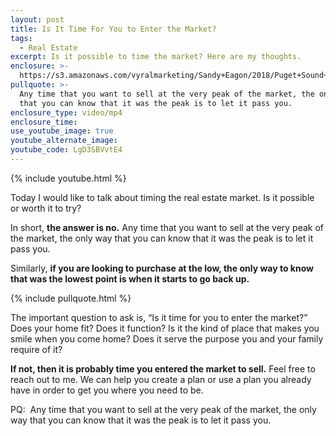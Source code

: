 ```yaml
---
layout: post
title: Is It Time For You to Enter the Market?
tags:
  - Real Estate
excerpt: Is it possible to time the market? Here are my thoughts.
enclosure: >-
  https://s3.amazonaws.com/vyralmarketing/Sandy+Eagon/2018/Puget+Sound+Real+Estate+Agent-+Is+it+Time%253F.mp4
pullquote: >-
  Any time that you want to sell at the very peak of the market, the only way
  that you can know that it was the peak is to let it pass you.
enclosure_type: video/mp4
enclosure_time:
use_youtube_image: true
youtube_alternate_image:
youtube_code: LgD3SBVvtE4
---
```


{% include youtube.html %}

Today I would like to talk about timing the real estate market. Is it possible or worth it to try?

In short, **the answer is no.** Any time that you want to sell at the very peak of the market, the only way that you can know that it was the peak is to let it pass you.&nbsp;

Similarly, **if you are looking to purchase at the low, the only way to know that was the lowest point is when it starts to go back up.**

{% include pullquote.html %}

The important question to ask is, “Is it time for you to enter the market?” Does your home fit? Does it function? Is it the kind of place that makes you smile when you come home? Does it serve the purpose you and your family require of it?

**If not, then it is probably time you entered the market to sell.** Feel free to reach out to me. We can help you create a plan or use a plan you already have in order to get you where you need to be.

PQ: &nbsp;Any time that you want to sell at the very peak of the market, the only way that you can know that it was the peak is to let it pass you.